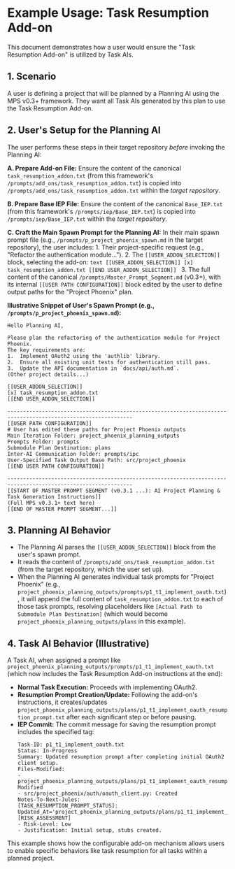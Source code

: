 # Example Usage: Task Resumption Add-on

This document demonstrates how a user would ensure the "Task Resumption Add-on" is utilized by Task AIs.

## 1. Scenario
A user is defining a project that will be planned by a Planning AI using the MPS v0.3+ framework. They want all Task AIs generated by this plan to use the Task Resumption Add-on.

## 2. User's Setup for the Planning AI

The user performs these steps in their target repository *before* invoking the Planning AI:

**A. Prepare Add-on File:**
   Ensure the content of the canonical `task_resumption_addon.txt` (from this framework's `/prompts/add_ons/task_resumption_addon.txt`) is copied into `/prompts/add_ons/task_resumption_addon.txt` within the *target repository*.

**B. Prepare Base IEP File:**
   Ensure the content of the canonical `Base_IEP.txt` (from this framework's `/prompts/iep/Base_IEP.txt`) is copied into `/prompts/iep/Base_IEP.txt` within the *target repository*.

**C. Craft the Main Spawn Prompt for the Planning AI:**
   In their main spawn prompt file (e.g., `/prompts/p_project_phoenix_spawn.md` in the target repository), the user includes:
    1.  Their project-specific request (e.g., "Refactor the authentication module...").
    2.  The `[[USER_ADDON_SELECTION]]` block, selecting the add-on:
        ```text
        [[USER_ADDON_SELECTION]]
        [x] task_resumption_addon.txt
        [[END USER_ADDON_SELECTION]]
        ```
    3.  The full content of the canonical `/prompts/Master_Prompt_Segment.md` (v0.3+), with its internal `[[USER PATH CONFIGURATION]]` block edited by the user to define output paths for the "Project Phoenix" plan.

**Illustrative Snippet of User's Spawn Prompt (e.g., `/prompts/p_project_phoenix_spawn.md`):**
```text
Hello Planning AI,

Please plan the refactoring of the authentication module for Project Phoenix.
The key requirements are:
1.  Implement OAuth2 using the 'authlib' library.
2.  Ensure all existing unit tests for authentication still pass.
3.  Update the API documentation in `docs/api/auth.md`.
(Other project details...)

[[USER_ADDON_SELECTION]]
[x] task_resumption_addon.txt
[[END USER_ADDON_SELECTION]]

--------------------------------------------------------------------------------------------------------------
[[USER PATH CONFIGURATION]]
# User has edited these paths for Project Phoenix outputs
Main Iteration Folder: project_phoenix_planning_outputs
Prompts Folder: prompts
Submodule Plan Destination: plans
Inter-AI Communication Folder: prompts/ipc
User-Specified Task Output Base Path: src/project_phoenix
[[END USER PATH CONFIGURATION]]

--------------------------------------------------------------------------------------------------------------
[[START OF MASTER PROMPT SEGMENT (v0.3.1 ...): AI Project Planning & Task Generation Instructions]]
(Full MPS v0.3.1+ text here)
[[END OF MASTER PROMPT SEGMENT...]]
```

## 3. Planning AI Behavior

*   The Planning AI parses the `[[USER_ADDON_SELECTION]]` block from the user's spawn prompt.
*   It reads the content of `/prompts/add_ons/task_resumption_addon.txt` (from the target repository, which the user set up).
*   When the Planning AI generates individual task prompts for "Project Phoenix" (e.g., `project_phoenix_planning_outputs/prompts/p1_t1_implement_oauth.txt`), it will append the full content of `task_resumption_addon.txt` to each of those task prompts, resolving placeholders like `[Actual Path to Submodule Plan Destination]` (which would become `project_phoenix_planning_outputs/plans` in this example).

## 4. Task AI Behavior (Illustrative)

A Task AI, when assigned a prompt like `project_phoenix_planning_outputs/prompts/p1_t1_implement_oauth.txt` (which now includes the Task Resumption Add-on instructions at the end):

*   **Normal Task Execution:** Proceeds with implementing OAuth2.
*   **Resumption Prompt Creation/Update:** Following the add-on's instructions, it creates/updates `project_phoenix_planning_outputs/plans/p1_t1_implement_oauth_resumption_prompt.txt` after each significant step or before pausing.
*   **IEP Commit:** The commit message for saving the resumption prompt includes the specified tag:
    ```
    Task-ID: p1_t1_implement_oauth.txt
    Status: In-Progress
    Summary: Updated resumption prompt after completing initial OAuth2 client setup.
    Files-Modified:
    - project_phoenix_planning_outputs/plans/p1_t1_implement_oauth_resumption_prompt.txt: Modified
    - src/project_phoenix/auth/oauth_client.py: Created
    Notes-To-Next-Jules:
    [TASK_RESUMPTION_PROMPT_STATUS]: Updated_At='project_phoenix_planning_outputs/plans/p1_t1_implement_oauth_resumption_prompt.txt'
    [RISK_ASSESSMENT]
    - Risk-Level: Low
    - Justification: Initial setup, stubs created.
    ```

This example shows how the configurable add-on mechanism allows users to enable specific behaviors like task resumption for all tasks within a planned project.
